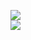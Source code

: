 [![](https://img.shields.io/badge/Made%20With-Github%20Spray-lightgrey.svg?style=for-the-badge&logo=github)](https://github.com/Annihil/github-spray#8743)  
[![](https://i.imgur.com/2DrTn0Z.gif)](https://github.com/Annihil/github-spray)